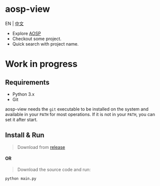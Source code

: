 # aosp-view 

EN | [中文](Readme.zh_CN.md)

* Explore [AOSP](https://android.googlesource.com)
* Checkout some project.
* Quick search with project name. 

# Work in progress



## Requirements

- Python 3.x
- Git


aosp-view needs the `git` executable to be installed on the system and available
in your `PATH` for most operations.
If it is not in your `PATH`, you can set it after start.


## Install & Run


> Download from [release](https://github.com/LaoQi/aosp-view/)

#### OR

> Download the source code and run:
```shell
python main.py
```
